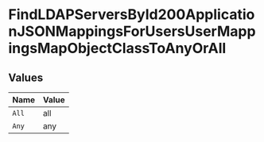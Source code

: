 # FindLDAPServersById200ApplicationJSONMappingsForUsersUserMappingsMapObjectClassToAnyOrAll


## Values

| Name  | Value |
| ----- | ----- |
| `All` | all   |
| `Any` | any   |